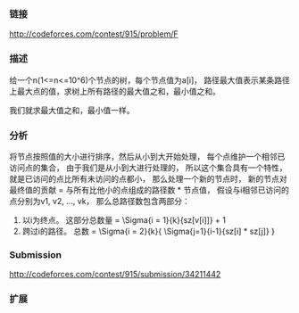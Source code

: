 ### 链接

http://codeforces.com/contest/915/problem/F

### 描述

给一个n(1<=n<=10^6)个节点的树，每个节点值为a[i]， 路径最大值表示某条路径上最大点的值，求树上所有路径的最大值之和，最小值之和。

我们就求最大值之和，最小值一样。

### 分析

将节点按照值的大小进行排序，然后从小到大开始处理， 每个点维护一个相邻已访问点的集合， 由于我们是从小到大进行处理的，
所以这个集合具有一个特性，就是已访问的点比所有未访问的点都小， 那么处理一个新的节点时，
新的节点对最终值的贡献 = 与所有比他小的点组成的路径数 * 节点值， 假设与i相邻已访问的点分别为v1, v2, ..., vk，
那么总路径数包含两部分：
1. 以i为终点。 这部分总数量 = \Sigma{i = 1}{k}{sz[v[i]]} + 1
2. 跨过i的路径。 总数 = \Sigma{i = 2}{k}{ \Sigma{j=1}{i-1}{sz[i] * sz[j]} }


### Submission

http://codeforces.com/contest/915/submission/34211442


### 扩展

